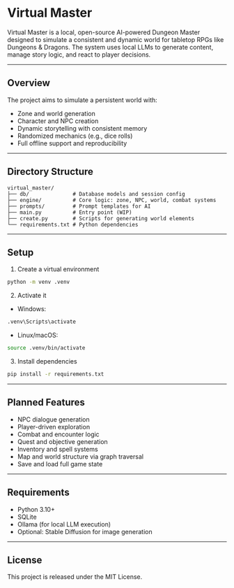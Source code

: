 # Virtual Master

Virtual Master is a local, open-source AI-powered Dungeon Master designed to simulate a consistent and dynamic world for tabletop RPGs like Dungeons & Dragons. The system uses local LLMs to generate content, manage story logic, and react to player decisions.

---

## Overview

The project aims to simulate a persistent world with:

- Zone and world generation
- Character and NPC creation
- Dynamic storytelling with consistent memory
- Randomized mechanics (e.g., dice rolls)
- Full offline support and reproducibility

---

## Directory Structure

```
virtual_master/
├── db/              # Database models and session config
├── engine/          # Core logic: zone, NPC, world, combat systems
├── prompts/         # Prompt templates for AI
├── main.py          # Entry point (WIP)
├── create.py        # Scripts for generating world elements
└── requirements.txt # Python dependencies
```

---

## Setup

1. Create a virtual environment

```bash
python -m venv .venv
```

2. Activate it

- Windows:
```bash
.venv\Scripts\activate
```

- Linux/macOS:
```bash
source .venv/bin/activate
```

3. Install dependencies

```bash
pip install -r requirements.txt
```

---

## Planned Features

- NPC dialogue generation
- Player-driven exploration
- Combat and encounter logic
- Quest and objective generation
- Inventory and spell systems
- Map and world structure via graph traversal
- Save and load full game state

---

## Requirements

- Python 3.10+
- SQLite
- Ollama (for local LLM execution)
- Optional: Stable Diffusion for image generation

---

## License

This project is released under the MIT License.